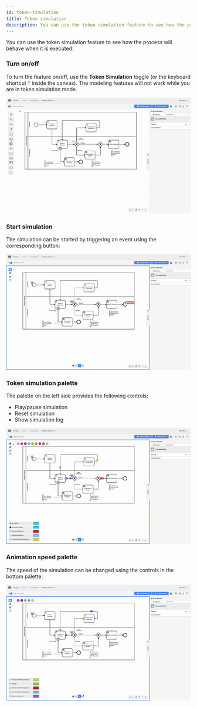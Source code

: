 ```yaml
---
id: token-simulation
title: Token simulation
description: You can use the token simulation feature to see how the process will behave when it is executed.
---
```


You can use the token simulation feature to see how the process will behave when it is executed.

### Turn on/off

To turn the feature on/off, use the **Token Simulation** toggle (or the keyboard shortcut `T` inside the canvas). The modeling features will not work while you are in token simulation mode.

![token simulation toggle](img/token-simulation/toggle.gif)

### Start simulation

The simulation can be started by triggering an event using the corresponding button:

![token simulation start](img/token-simulation/start.gif)

### Token simulation palette

The palette on the left side provides the following controls:

- Play/pause simulation
- Reset simulation
- Show simulation log

![token simulation play](img/token-simulation/play.gif)

### Animation speed palette

The speed of the simulation can be changed using the controls in the bottom palette:

![token simulation speed](img/token-simulation/speed.gif)
